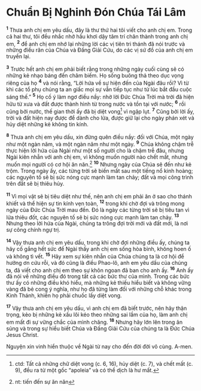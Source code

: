 # Chuẩn Bị Nghinh Ðón Chúa Tái Lâm
<sup><b>1</b></sup> Thưa anh chị em yêu dấu, đây là thư thứ hai tôi viết cho anh chị em. Trong cả hai thư, tôi đều nhắc nhở hầu khơi dậy tâm trí chân thành trong anh chị em, <sup><b>2</b></sup> để anh chị em nhớ lại những lời các vị tiên tri thánh đã nói trước và những điều răn của Chúa và Ðấng Giải Cứu, do các vị sứ đồ của anh chị em truyền lại.

<sup><b>3</b></sup> Trước hết anh chị em phải biết rằng trong những ngày cuối cùng sẽ có những kẻ nhạo báng đến châm biếm. Họ sống buông thả theo dục vọng riêng của họ <sup><b>4</b></sup> và nói rằng, “Lời hứa về sự hiện đến của Ngài đâu rồi? Vì từ khi các tổ phụ chúng ta an giấc mọi sự vẫn tiếp tục như từ lúc bắt đầu cuộc sáng thế.” <sup><b>5</b></sup> Họ cố ý làm ngơ điều nầy: nhờ lời Ðức Chúa Trời mà trời đã hiện hữu từ xưa và đất được thành hình từ trong nước và tồn tại với nước; <sup><b>6</b></sup> rồi cũng bởi nước, thế gian thời ấy đã bị diệt vong[^1] vì ngập lụt. <sup><b>7</b></sup> Cũng bởi lời ấy, trời và đất hiện nay được để dành cho lửa, được giữ lại cho ngày phán xét và hủy diệt những kẻ không tin kính.

<sup><b>8</b></sup> Thưa anh chị em yêu dấu, xin đừng quên điều nầy: đối với Chúa, một ngày như một ngàn năm, và một ngàn năm như một ngày. <sup><b>9</b></sup> Chúa không chậm trễ thực hiện lời hứa của Ngài như một số người cho là chậm trễ đâu, nhưng Ngài kiên nhẫn với anh chị em, vì không muốn người nào chết mất, nhưng muốn mọi người có cơ hội ăn năn.[^2] <sup><b>10</b></sup> Nhưng ngày của Chúa sẽ đến như kẻ trộm. Trong ngày ấy, các từng trời sẽ biến mất sau một tiếng nổ kinh hoàng; các nguyên tố sẽ bị sức nóng cực mạnh làm tan chảy; đất và mọi công trình trên đất sẽ bị thiêu hủy.

<sup><b>11</b></sup> Vì mọi vật sẽ bị tiêu diệt như thế, nên anh chị em phải ăn ở sao cho thánh khiết và thể hiện sự tin kính vẹn toàn, <sup><b>12</b></sup> trong khi chờ đợi và trông mong ngày của Ðức Chúa Trời mau đến. Ðó là ngày các từng trời sẽ bị tiêu tan vì lửa thiêu đốt, các nguyên tố sẽ bị sức nóng cực mạnh làm tan chảy. <sup><b>13</b></sup> Nhưng theo lời hứa của Ngài, chúng ta trông đợi trời mới và đất mới, là nơi sự công chính ngự trị.

<sup><b>14</b></sup> Vậy thưa anh chị em yêu dấu, trong khi chờ đợi những điều ấy, chúng ta hãy cố gắng hết sức để Ngài thấy anh chị em sống hòa bình, không hoen ố và không tì vết. <sup><b>15</b></sup> Hãy xem sự kiên nhẫn của Chúa chúng ta là cơ hội để hưởng ơn cứu rỗi, và đó cũng là điều Phao-lô, anh em yêu dấu của chúng ta, đã viết cho anh chị em theo sự khôn ngoan đã ban cho anh ấy. <sup><b>16</b></sup> Anh ấy đã nói về những điều đó trong tất cả các bức thư của mình. Trong các bức thư ấy có những điều khó hiểu, mà những kẻ thiếu hiểu biết và không vững vàng đã bẻ cong ý nghĩa, như họ đã từng làm đối với những chỗ khác trong Kinh Thánh, khiến họ phải chuốc lấy diệt vong.

<sup><b>17</b></sup> Vậy thưa anh chị em yêu dấu, vì anh chị em đã biết trước, nên hãy thận trọng, kẻo bị những kẻ xấu lôi kéo theo những sai lầm của họ, làm anh chị em mất đi sự vững chắc của mình chăng. <sup><b>18</b></sup> Nhưng hãy lớn lên trong ân sủng và trong sự hiểu biết Chúa và Ðấng Giải Cứu của chúng ta là Ðức Chúa Jesus Christ.

Nguyện xin vinh hiển thuộc về Ngài từ nay cho đến đời đời vô cùng. A-men.

[^1]: ctd: Tất cả những chữ diệt vong (c. 6, 16), hủy diệt (c. 7), và chết mất (c. 9), đều ra từ một gốc “apoleia” và có thể dịch là hư mất.
[^2]: nt: tiến đến sự ăn năn
